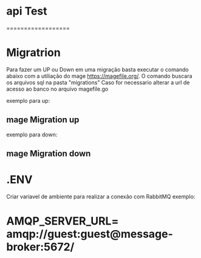 # api Test
==================

# Migratrion

Para fazer um UP ou Down em uma migração basta executar o comando abaixo
com a utiliação do mage https://magefile.org/.
O comando buscara os arquivos sql na pasta "migrations"
Caso for necessario alterar a url de acesso ao banco no arquivo magefile.go

exemplo para up:
## mage Migration up
exemplo para down:
## mage Migration down

# .ENV

Criar variavel de ambiente para realizar a conexão com RabbitMQ 
exemplo: 
#  AMQP_SERVER_URL= amqp://guest:guest@message-broker:5672/